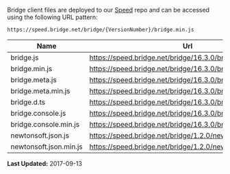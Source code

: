 Bridge client files are deployed to our [Speed](https://github.com/bridgedotnet/Speed/tree/master/bridge) repo and can be accessed using the following URL pattern:

```
https://speed.bridge.net/bridge/{VersionNumber}/bridge.min.js
```

Name | Url
---- | ----
bridge.js | https://speed.bridge.net/bridge/16.3.0/bridge.js
bridge.min.js | https://speed.bridge.net/bridge/16.3.0/bridge.min.js
bridge.meta.js | https://speed.bridge.net/bridge/16.3.0/bridge.meta.js
bridge.meta.min.js | https://speed.bridge.net/bridge/16.3.0/bridge.meta.min.js
bridge.d.ts | https://speed.bridge.net/bridge/16.3.0/bridge.d.ts
bridge.console.js | https://speed.bridge.net/bridge/16.3.0/bridge.console.js
bridge.console.min.js | https://speed.bridge.net/bridge/16.3.0/bridge.console.min.js
newtonsoft.json.js | https://speed.bridge.net/bridge/1.2.0/newtonsoft.json.js
newtonsoft.json.min.js | https://speed.bridge.net/bridge/1.2.0/newtonsoft.json.min.js

**Last Updated:** 2017-09-13
